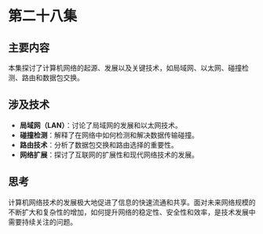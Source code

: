 # 第二十八集

## 主要内容

本集探讨了计算机网络的起源、发展以及关键技术，如局域网、以太网、碰撞检测、路由和数据包交换。

## 涉及技术

- **局域网（LAN）**：讨论了局域网的发展和以太网技术。
- **碰撞检测**：解释了在网络中如何检测和解决数据传输碰撞。
- **路由技术**：分析了数据包交换和路由选择的重要性。
- **网络扩展**：探讨了互联网的扩展性和现代网络技术的发展。

## 思考

计算机网络技术的发展极大地促进了信息的快速流通和共享。面对未来网络规模的不断扩大和复杂性的增加，如何提升网络的稳定性、安全性和效率，是技术发展中需要持续关注的问题。
